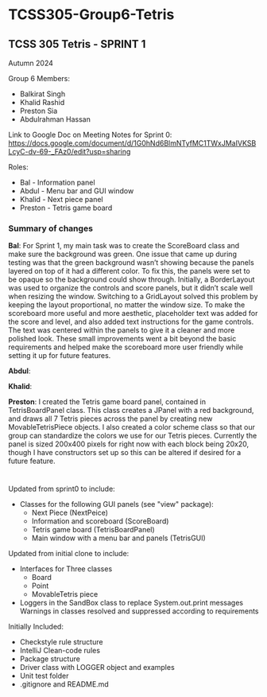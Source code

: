 # TCSS305-Group6-Tetris

## TCSS 305 Tetris - SPRINT 1

Autumn 2024

Group 6 Members:
-  Balkirat Singh
-  Khalid Rashid
-  Preston Sia
-  Abdulrahman Hassan

Link to Google Doc on Meeting Notes for Sprint 0:
https://docs.google.com/document/d/1G0hNd6BlmNTyfMC1TWxJMaIVKSBLcyC-dv-69-_FAz0/edit?usp=sharing

Roles:

 - Bal - Information panel
 - Abdul - Menu bar and GUI window
 - Khalid - Next piece panel
 - Preston - Tetris game board

### Summary of changes
**Bal**:
For Sprint 1, my main task was to create the ScoreBoard class and make sure
the background was green. One issue that came up during testing was that the
green background wasn’t showing because the panels layered on top of it had a
different color. To fix this, the panels were set to be opaque so the background
could show through. Initially, a BorderLayout was used to organize the controls 
and score panels, but it didn’t scale well when resizing the window. Switching to
a GridLayout solved this problem by keeping the layout proportional, no matter the
window size. To make the scoreboard more useful and more aesthetic, placeholder text
was added for the score and level, and also added text instructions for the game 
controls. The text was centered within the panels to give it a cleaner and more polished
look. These small improvements went a bit beyond the basic requirements and helped make
the scoreboard more user friendly while setting it up for future features.

**Abdul**:


**Khalid**:


**Preston**: 
I created the Tetris game board panel, contained in TetrisBoardPanel class.
This class creates a JPanel with a red background, and draws all 7 Tetris
pieces across the panel by creating new MovableTetrisPiece objects.
I also created a color scheme class so that our group can standardize the
colors we use for our Tetris pieces. Currently the panel is sized
200x400 pixels for right now with each block being 20x20, though I have
constructors set up so this can be altered if desired for a future feature.


#
#



Updated from sprint0 to include:

- Classes for the following GUI panels (see "view" package):
  * Next Piece (NextPeice)
  * Information and scoreboard (ScoreBoard)
  * Tetris game board (TetrisBoardPanel)
  * Main window with a menu bar and panels (TetrisGUI)

Updated from initial clone to include:

 - Interfaces for Three classes
   * Board
   * Point
   * MovableTetris piece
 - Loggers in the SandBox class to replace System.out.print messages
   Warnings in classes resolved and suppressed according to requirements


Initially Included:

- Checkstyle rule structure
- IntelliJ Clean-code rules
- Package structure
- Driver class with LOGGER object and examples
- Unit test folder
- .gitignore and README.md
